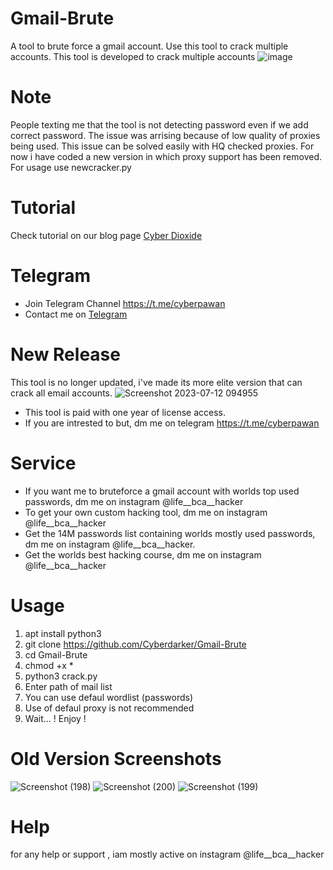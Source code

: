 # Gmail-Brute
A tool to brute force a gmail account. Use this tool to crack multiple accounts. This tool is developed to crack multiple accounts
![image](https://github.com/Cyber-Dioxide/Gmail-Brute/assets/93708296/ec6bc837-198d-4ef7-82df-9934d05ca463)

# Note
People texting me that the tool is not detecting password even if we add correct password. The issue was arrising because of low quality of proxies being used. This issue can be solved easily with HQ checked proxies. 
For now i have coded a new version in which proxy support has been removed. For usage use newcracker.py
# Tutorial
Check tutorial on our blog page [Cyber Dioxide](https://www.cyox2.com/2023/11/gmail-bruteforce-how-to-perform-and-how.html)
# Telegram
* Join Telegram Channel https://t.me/cyberpawan
* Contact me on [Telegram](@HACKDARKER)

# New Release
This tool is no longer updated, i've made its more elite version that can crack all email accounts.
![Screenshot 2023-07-12 094955](https://github.com/Cyber-Dioxide/Gmail-Brute/assets/93708296/af81e35b-1b15-4da9-a319-e1ac27c80d28)

* This tool is paid with one year of license access.
* If you are intrested to but, dm me on telegram https://t.me/cyberpawan
# Service
* If you want me to bruteforce a gmail account with worlds top used passwords, dm me on instagram @life__bca__hacker
* To get your own custom hacking tool, dm me on instagram @life__bca__hacker
* Get the 14M passwords list containing worlds mostly used passwords, dm me on instagram @life__bca__hacker.
* Get the worlds best hacking course, dm me on instagram @life__bca__hacker
# Usage
1. apt install python3
2. git clone https://github.com/Cyberdarker/Gmail-Brute
3. cd Gmail-Brute
4. chmod +x *
5. python3 crack.py
6. Enter path of mail list
7. You can use defaul wordlist (passwords)
8. Use of defaul proxy is not recommended
9. Wait...
! Enjoy !

# Old Version Screenshots
![Screenshot (198)](https://user-images.githubusercontent.com/93708296/149712023-202e4d02-41c7-4624-aaa1-88da03b472d3.png)
![Screenshot (200)](https://user-images.githubusercontent.com/93708296/149712036-658e2223-930d-4d18-8999-492d75cf311c.png)
![Screenshot (199)](https://user-images.githubusercontent.com/93708296/149712037-8c6e3e91-76ed-4a7f-8bb2-e55e528e1f6d.png)

# Help
for any help or support  , iam mostly active on instagram @life__bca__hacker
